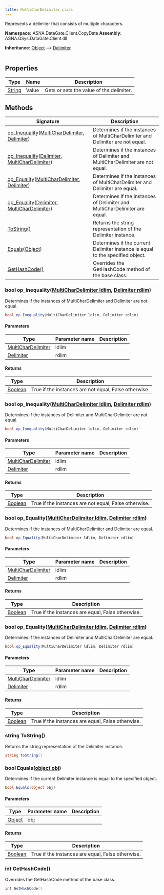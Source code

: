 ```yaml
---
title: MultiCharDelimiter class
---
```


Represents a delimiter that consists of multiple characters.

**Namespace:** ASNA.DataGate.Client.CopyData
**Assembly:** ASNA.QSys.DataGate.Client.dll

**Inheritance:** [Object](https://docs.microsoft.com/en-us/dotnet/api/system.object) --> [Delimiter](/reference/data-gate-client/delimiter.html)
<br>
<br>

## Properties

| Type | Name | Description
| --- | --- | --- 
| [String](https://learn.microsoft.com/en-us/dotnet/api/system.string?view=net-8.0) | Value | Gets or sets the value of the delimiter. |

## Methods

| Signature | Description |
| --- | --- |
| [op_Inequality](#op_inequality-multichardelimiter-delimiter-)([MultiCharDelimiter](/reference/data-gate-client/multi-char-delimiter.html), [Delimiter](/reference/data-gate-client/delimiter.html)) | Determines if the instances of MultiCharDelimiter and Delimiter are not equal.
| [op_Inequality](#op_inequality-delimiter-multichardelimiter-)([Delimiter](/reference/data-gate-client/delimiter.html), [MultiCharDelimiter](/reference/data-gate-client/multi-char-delimiter.html)) | Determines if the instances of Delimiter and MultiCharDelimiter  are not equal.
| [op_Equality](#op_equality-multichardelimiter-delimiter-)([MultiCharDelimiter](/reference/data-gate-client/multi-char-delimiter.html), [Delimiter](/reference/data-gate-client/delimiter.html)) | Determines if the instances of MultiCharDelimiter and Delimiter are equal.
| [op_Equality](#op_equality-delimiter-multichardelimiter-)([Delimiter](/reference/data-gate-client/delimiter.html), [MultiCharDelimiter](/reference/data-gate-client/multi-char-delimiter.html)) | Determines if the instances of Delimiter and MultiCharDelimiter are equal.
| [ToString()](#tostring-) | Returns the string representation of the Delimiter instance.
| [Equals](#equals-object-)([Object](https://docs.microsoft.com/en-us/dotnet/api/system.object)) | Determines if the current Delimiter instance is equal to the specified object.
| [GetHashCode()](#gethashcode-) | Overrides the GetHashCode method of the base class.

### bool op_Inequality([MultiCharDelimiter ldlim](/reference/data-gate-client/multi-char-delimiter.html), [Delimiter rdlim](/reference/data-gate-client/delimiter.html))

Determines if the instances of MultiCharDelimiter and Delimiter are not equal.

```cs
bool op_Inequality(MultiCharDelimiter ldlim, Delimiter rdlim)
```

#### Parameters

| Type | Parameter name | Description
| --- | --- | ---
| [MultiCharDelimiter](/reference/data-gate-client/multi-char-delimiter.html) | ldlim | 
| [Delimiter](/reference/data-gate-client/delimiter.html) | rdlim | 

#### Returns

| Type | Description
| --- | ---
| [Boolean](https://docs.microsoft.com/en-us/dotnet/api/system.boolean) | True if the instances are not equal, False otherwise.

### bool op_Inequality([MultiCharDelimiter ldlim](/reference/data-gate-client/multi-char-delimiter.html), [Delimiter rdlim](/reference/data-gate-client/delimiter.html))

Determines if the instances of Delimiter and MultiCharDelimiter  are not equal.

```cs
bool op_Inequality(MultiCharDelimiter ldlim, Delimiter rdlim)
```

#### Parameters

| Type | Parameter name | Description
| --- | --- | ---
| [MultiCharDelimiter](/reference/data-gate-client/multi-char-delimiter.html) | ldlim | 
| [Delimiter](/reference/data-gate-client/delimiter.html) | rdlim | 

#### Returns

| Type | Description
| --- | ---
| [Boolean](https://docs.microsoft.com/en-us/dotnet/api/system.boolean) | True if the instances are not equal, False otherwise.

### bool op_Equality([MultiCharDelimiter ldlim](/reference/data-gate-client/multi-char-delimiter.html), [Delimiter rdlim](/reference/data-gate-client/delimiter.html))

Determines if the instances of MultiCharDelimiter and Delimiter are equal.

```cs
bool op_Equality(MultiCharDelimiter ldlim, Delimiter rdlim)
```

#### Parameters

| Type | Parameter name | Description
| --- | --- | ---
| [MultiCharDelimiter](/reference/data-gate-client/multi-char-delimiter.html) | ldlim | 
| [Delimiter](/reference/data-gate-client/delimiter.html) | rdlim | 

#### Returns

| Type | Description
| --- | ---
| [Boolean](https://docs.microsoft.com/en-us/dotnet/api/system.boolean) | True if the instances are equal, False otherwise.

### bool op_Equality([MultiCharDelimiter ldlim](/reference/data-gate-client/multi-char-delimiter.html), [Delimiter rdlim](/reference/data-gate-client/delimiter.html))

Determines if the instances of Delimiter and MultiCharDelimiter are equal.

```cs
bool op_Equality(MultiCharDelimiter ldlim, Delimiter rdlim)
```

#### Parameters

| Type | Parameter name | Description
| --- | --- | ---
| [MultiCharDelimiter](/reference/data-gate-client/multi-char-delimiter.html) | ldlim | 
| [Delimiter](/reference/data-gate-client/delimiter.html) | rdlim | 

#### Returns

| Type | Description
| --- | ---
| [Boolean](https://docs.microsoft.com/en-us/dotnet/api/system.boolean) | True if the instances are equal, False otherwise.

### string ToString()

Returns the string representation of the Delimiter instance.

```cs
string ToString()
```

### bool Equals([object obj](https://docs.microsoft.com/en-us/dotnet/api/system.object))

Determines if the current Delimiter instance is equal to the specified object.

```cs
bool Equals(object obj)
```

#### Parameters

| Type | Parameter name | Description
| --- | --- | ---
| [Object](https://docs.microsoft.com/en-us/dotnet/api/system.object) | obj | 

#### Returns

| Type | Description
| --- | ---
| [Boolean](https://docs.microsoft.com/en-us/dotnet/api/system.boolean) | True if the instances are equal, False otherwise.

### int GetHashCode()

Overrides the GetHashCode method of the base class.

```cs
int GetHashCode()
```
